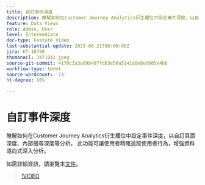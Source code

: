 ```yaml
---
title: 自訂事件深度
description: 瞭解如何在Customer Journey Analytics衍生欄位中設定事件深度，以自訂頁面深度、內部搜尋深度等分析。
feature: Data Views
role: Admin, User
level: Intermediate
doc-type: Feature Video
last-substantial-update: 2025-08-21T00:00:00Z
jira: KT-18790
thumbnail: 3471041.jpeg
source-git-commit: 4170c3a3e09b497fd03e50a5141d0e8e0865e4bb
workflow-type: tm+mt
source-wordcount: '73'
ht-degree: 10%

---
```


# 自訂事件深度

瞭解如何在Customer Journey Analytics衍生欄位中設定事件深度，以自訂頁面深度、內部搜尋深度等分析。 此功能可讓使用者精確追蹤使用者行為，增強資料導向式深入分析。

如需詳細資訊，請瀏覽本[文件](https://experienceleague.adobe.com/zh-hant/docs/analytics-platform/using/cja-dataviews/derived-fields)。

>[!VIDEO](https://video.tv.adobe.com/v/3471054/?learn=on&captions=chi_hant)
